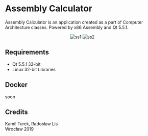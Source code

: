 # Assembly Calculator
Assembly Calculator is an application created as a part of Computer Architecture classes. Powered by x86 Assembly and Qt 5.5.1.

<p align="center">
<img src="https://i.imgur.com/p2FFMrA.png" alt="ss1"/>
<img src="https://i.imgur.com/Z5N0spc.png" alt="ss2"/>
</p>

## Requirements
* Qt 5.5.1 32-bit
* Linux 32-bit Libraries

## Docker
soon

## Credits
Kamil Turek, Radosław Lis<br/>
Wrocław 2019
